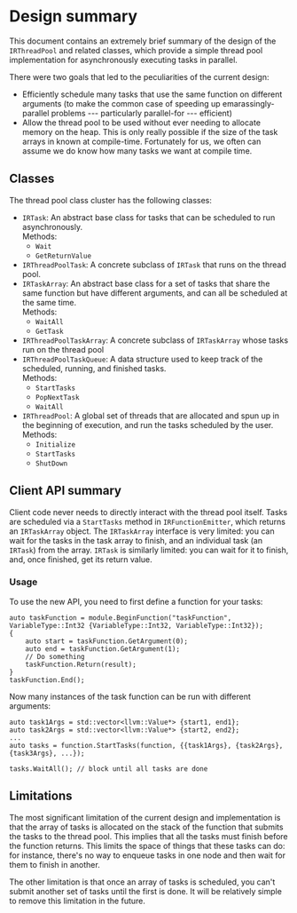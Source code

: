 # Design summary

This document contains an extremely brief summary of the design of the `IRThreadPool` and related classes, which provide a simple thread pool implementation for asynchronously executing tasks in parallel. 

There were two goals that led to the peculiarities of the current design:
- Efficiently schedule many tasks that use the same function on different arguments (to make the common case of speeding up emarassingly-parallel problems --- particularly parallel-for --- efficient)
- Allow the thread pool to be used without ever needing to allocate memory on the heap. This is only really possible if the size of the task arrays in known at compile-time. Fortunately for us, we often can assume we do know how many tasks we want at compile time.

## Classes

The thread pool class cluster has the following classes:


- `IRTask`: An abstract base class for tasks that can be scheduled to run asynchronously.  
   Methods:
   - `Wait`
   - `GetReturnValue`     
- `IRThreadPoolTask`: A concrete subclass of `IRTask` that runs on the thread pool.  
- `IRTaskArray`: An abstract base class for a set of tasks that share the same function but have different arguments, and can all be scheduled at the same time.  
  Methods:
  - `WaitAll`
  - `GetTask`
- `IRThreadPoolTaskArray`: A concrete subclass of `IRTaskArray` whose tasks run on the thread pool
- `IRThreadPoolTaskQueue`: A data structure used to keep track of the scheduled, running, and finished tasks.  
  Methods:
  - `StartTasks`
  - `PopNextTask`
  - `WaitAll`
- `IRThreadPool`: A global set of threads that are allocated and spun up in the beginning of execution, and run the tasks scheduled by the user.  
  Methods:
  - `Initialize` 
  - `StartTasks`
  - `ShutDown`

## Client API summary 

Client code never needs to directly interact with the thread pool itself. Tasks are scheduled via a `StartTasks` method in `IRFunctionEmitter`, which returns an `IRTaskArray` object. The `IRTaskArray` interface is very limited: you can wait for the tasks in the task array to finish, and an individual task (an `IRTask`) from the array. `IRTask` is similarly limited: you can wait for it to finish, and, once finished, get its return value.

### Usage
To use the new API, you need to first define a function for your tasks:

```
auto taskFunction = module.BeginFunction("taskFunction", VariableType::Int32 {VariableType::Int32, VariableType::Int32});
{
    auto start = taskFunction.GetArgument(0);
    auto end = taskFunction.GetArgument(1);
    // Do something
    taskFunction.Return(result);
}
taskFunction.End();
```

Now many instances of the task function can be run with different arguments:

```
auto task1Args = std::vector<llvm::Value*> {start1, end1};
auto task2Args = std::vector<llvm::Value*> {start2, end2};
...
auto tasks = function.StartTasks(function, {{task1Args}, {task2Args}, {task3Args}, ...});

tasks.WaitAll(); // block until all tasks are done
```

## Limitations

The most significant limitation of the current design and implementation is that the array of tasks is allocated on the stack of the function that submits the tasks to the thread pool. This implies that all the tasks must finish before the function returns. This limits the space of things that these tasks can do: for instance, there's no way to enqueue tasks in one node and then wait for them to finish in another.

The other limitation is that once an array of tasks is scheduled, you can't submit another set of tasks until the first is done. It will be relatively simple to remove this limitation in the future.

